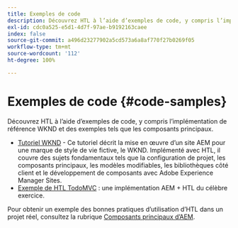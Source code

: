 ```yaml
---
title: Exemples de code
description: Découvrez HTL à l’aide d’exemples de code, y compris l’implémentation de référence WKND et des exemples tels que les composants principaux.
exl-id: cdc0a525-e5d1-4d7f-97ae-b9192163caee
index: false
source-git-commit: a496d23277902a5cd573a6a8af770f27b0269f05
workflow-type: tm+mt
source-wordcount: '112'
ht-degree: 100%

---
```



# Exemples de code {#code-samples}

Découvrez HTL à l’aide d’exemples de code, y compris l’implémentation de référence WKND et des exemples tels que les composants principaux.

* [Tutoriel WKND](https://experienceleague.adobe.com/fr/docs/experience-manager-learn/getting-started-wknd-tutorial-develop/overview) - Ce tutoriel décrit la mise en œuvre d’un site AEM pour une marque de style de vie fictive, le WKND. Implémenté avec HTL, il couvre des sujets fondamentaux tels que la configuration de projet, les composants principaux, les modèles modifiables, les bibliothèques côté client et le développement de composants avec Adobe Experience Manager Sites.
* [Exemple de HTL TodoMVC](https://github.com/Adobe-Marketing-Cloud/aem-htl-sample-todomvc) : une implémentation AEM + HTL du célèbre exercice.

Pour obtenir un exemple des bonnes pratiques d’utilisation d’HTL dans un projet réel, consultez la rubrique [Composants principaux d’AEM](https://experienceleague.adobe.com/fr/docs/experience-manager-core-components/using/introduction).
